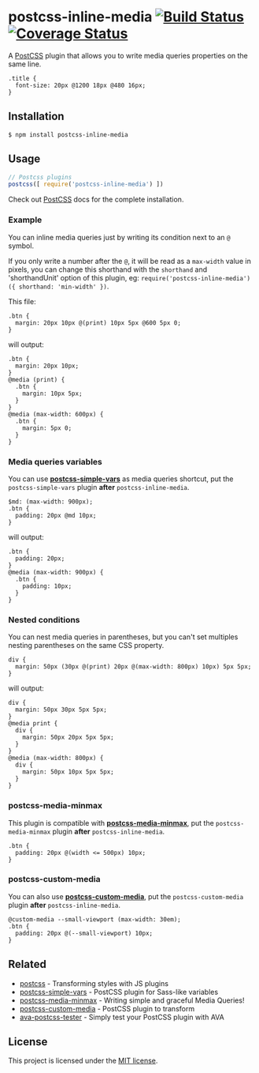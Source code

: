 # postcss-inline-media [![Build Status][travis badge]][travis link] [![Coverage Status][coveralls badge]][coveralls link]

A [PostCSS][postcss] plugin that allows you to write media queries properties 
on the same line.

```pcss
.title {
  font-size: 20px @1200 18px @480 16px;
}
```

## Installation

```console
$ npm install postcss-inline-media
```

## Usage

```js
// Postcss plugins
postcss([ require('postcss-inline-media') ])
```

Check out [PostCSS][postcss] docs for the complete installation.

### Example

You can inline media queries just by writing its condition next to an `@` 
symbol.

If you only write a number after the `@`, it will be read as a `max-width` 
value in pixels, you can change this shorthand with the `shorthand` and 
'shorthandUnit' option of this plugin, eg: 
`require('postcss-inline-media')({ shorthand: 'min-width' })`.

This file:

```pcss
.btn {
  margin: 20px 10px @(print) 10px 5px @600 5px 0;
}
```

will output:

```pcss
.btn {
  margin: 20px 10px;
}
@media (print) {
  .btn {
    margin: 10px 5px;
  }
}
@media (max-width: 600px) {
  .btn {
    margin: 5px 0;
  }
}
```

### Media queries variables

You can use
[**postcss-simple-vars**][postcss-simple-vars] as media queries shortcut, put 
the `postcss-simple-vars` plugin **after** `postcss-inline-media`.

```pcss
$md: (max-width: 900px);
.btn {
  padding: 20px @md 10px;
}
```

will output:

```pcss
.btn {
  padding: 20px;
}
@media (max-width: 900px) {
  .btn {
    padding: 10px;
  }
}
```

### Nested conditions

You can nest media queries in parentheses, but you can't set multiples nesting 
parentheses on the same CSS property.

```pcss
div {
  margin: 50px (30px @(print) 20px @(max-width: 800px) 10px) 5px 5px;
}
```

will output:

```pcss
div {
  margin: 50px 30px 5px 5px;
}
@media print {
  div {
    margin: 50px 20px 5px 5px;
  }
}
@media (max-width: 800px) {
  div {
    margin: 50px 10px 5px 5px;
  }
}
```

### postcss-media-minmax

This plugin is compatible with 
[**postcss-media-minmax**][postcss-media-minmax], put the 
`postcss-media-minmax` plugin **after** `postcss-inline-media`.

```pcss
.btn {
  padding: 20px @(width <= 500px) 10px;
}
```

### postcss-custom-media

You can also use
[**postcss-custom-media**][postcss-custom-media], put the 
`postcss-custom-media` plugin **after** `postcss-inline-media`.

```pcss
@custom-media --small-viewport (max-width: 30em);
.btn {
  padding: 20px @(--small-viewport) 10px;
}
```

## Related

- [postcss][postcss] - Transforming styles with JS plugins
- [postcss-simple-vars][postcss-simple-vars] - PostCSS plugin for Sass-like 
variables
- [postcss-media-minmax][postcss-media-minmax] - Writing simple and graceful 
Media Queries!
- [postcss-custom-media][postcss-custom-media] - PostCSS plugin to transform 
- [ava-postcss-tester][ava-postcss-tester] - Simply test your PostCSS plugin 
with AVA

## License

This project is licensed under the [MIT license](LICENSE).

[travis badge]: https://travis-ci.org/dimitrinicolas/postcss-inline-media.svg?branch=master
[travis link]: https://travis-ci.org/dimitrinicolas/postcss-inline-media
[coveralls badge]: https://coveralls.io/repos/github/dimitrinicolas/postcss-inline-media/badge.svg?branch=master
[coveralls link]: https://coveralls.io/github/dimitrinicolas/postcss-inline-media?branch=master

[postcss]: https://github.com/postcss/postcss
[postcss-simple-vars]: https://github.com/postcss/postcss-simple-vars
[postcss-media-minmax]: https://github.com/postcss/postcss-media-minmax
[postcss-custom-media]: https://github.com/postcss/postcss-custom-media
[ava-postcss-tester]: https://github.com/dimitrinicolas/ava-postcss-tester
